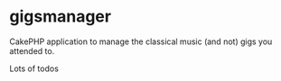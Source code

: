 gigsmanager
===========

CakePHP application to manage the classical music (and not) gigs you attended to.

Lots of todos